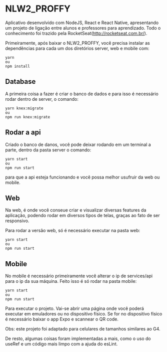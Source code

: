 # NLW2_PROFFY
Aplicativo desenvolvido com NodeJS, React e React Native, apresentando um projeto de ligação entre alunos e professores para aprendizado.
Todo o conhecimento foi trazido pela RocketSeat(http://rocketseat.com.br/).

Primeiramente, após baixar o NLW2_PROFFY, você precisa instalar as dependências para cada um dos diretórios server, web e mobile com:

```
yarn
ou
npm install
```

## Database

A primeira coisa a fazer é criar o banco de dados e para isso é necessário rodar dentro de server, o comando:

```
yarn knex:migrate
ou
npm run knex:migrate
```

## Rodar a api

Criado o banco de danos, você pode deixar rodando em um terminal a parte, dentro da pasta server o comando:

```
yarn start
ou 
npm run start
```
para que a api esteja funcionando e você possa melhor usufruir da web ou mobile.

## Web

Na web, é onde você conseue criar e visualizar diversas features da aplicação, podendo rodar em diversos tipos de telas, graças ao fato de ser responsivo.

Para rodar a versão web, só é necessário executar na pasta web:
```
yarn start
ou
npm run start
```

## Mobile

No mobile é necessário primeiramente você alterar o ip de services/api para o ip da sua máquina.
Feito isso é só rodar na pasta mobile:

```
yarn start
ou
npm run start
```
Para executar o projeto.
Vai-se abrir uma página onde você poderá executar em emuladores ou no dispositivo físico. Se for no dispositivo físico é necessário baixar o app Expo e scannear o QR code.

Obs: este projeto foi adaptado para celulares de tamanhos similares ao G4. 

De resto, algumas coisas foram implementadas a mais, como o uso do useRef e um código mais limpo com a ajuda do esLint.





